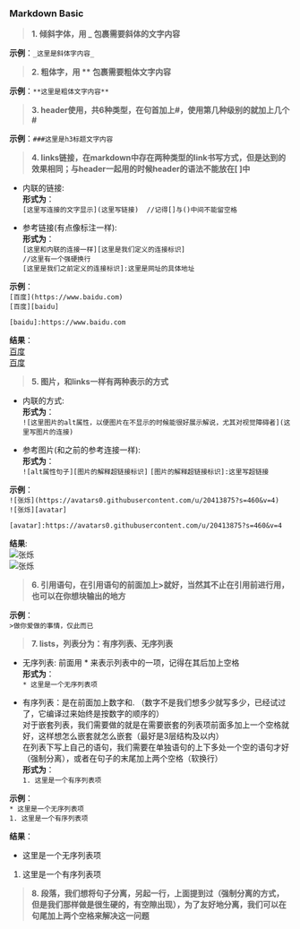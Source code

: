 ### Markdown Basic
>**1. 倾斜字体，用 _ 包裹需要斜体的文字内容**

**示例**：`_这里是斜体字内容_`

>**2. 粗体字，用 ** 包裹需要粗体文字内容**  

**示例**：`**这里是粗体文字内容**`  

>**3. header使用，共6种类型，在句首加上#，使用第几种级别的就加上几个#**  

**示例**：`###这里是h3标题文字内容`

>**4. links链接，在markdown中存在两种类型的link书写方式，但是达到的效果相同；与header一起用的时候header的语法不能放在[ ]中**  
    
* 内联的链接:  
**形式为**：  
`[这里写连接的文字显示](这里写链接)  //记得[]与()中间不能留空格`

* 参考链接(有点像标注一样):  
**形式为**：  
`[这里和内联的连接一样][这里是我们定义的连接标识]`  
`//这里有一个强硬换行`  
`[这里是我们之前定义的连接标识]:这里是网址的具体地址`  

**示例**：  
`[百度](https://www.baidu.com)`  
`[百度][baidu]`  

`[baidu]:https://www.baidu.com`  

**结果**：  
[百度](https://www.baidu.com)  
[百度][an searcher]  

[an searcher]: www.baidu.com  


>**5. 图片，和links一样有两种表示的方式**  
    
* 内联的方式:  
**形式为**：  
`![这里图片的alt属性，以便图片在不显示的时候能很好展示解说，尤其对视觉障碍者](这里写图片的连接)`

* 参考图片(和之前的参考连接一样):  
**形式为**：  
`![alt属性句子][图片的解释超链接标识]`
`[图片的解释超链接标识]:这里写超链接`

**示例**：  
`![张烁](https://avatars0.githubusercontent.com/u/20413875?s=460&v=4)`  
`![张烁][avatar]`  

`[avatar]:https://avatars0.githubusercontent.com/u/20413875?s=460&v=4`  

**结果**:  
![张烁](https://avatars0.githubusercontent.com/u/20413875?s=460&v=4)  
![张烁][avatar]  

[avatar]: https://avatars0.githubusercontent.com/u/20413875?s=460&v=4



>**6. 引用语句，在引用语句的前面加上>就好，当然其不止在引用前进行用，也可以在你想块输出的地方**  

**示例**：  
`>做你爱做的事情，仅此而已`


>**7. lists，列表分为：有序列表、无序列表**  
    
* 无序列表: 前面用 * 来表示列表中的一项，记得在其后加上空格  
**形式为**：  
    `* 这里是一个无序列表项`  

* 有序列表：是在前面加上数字和. （数字不是我们想多少就写多少，已经试过了，它编译过来始终是按数字的顺序的）  
    对于嵌套列表，我们需要做的就是在需要嵌套的列表项前面多加上一个空格就好，这样想怎么嵌套就怎么嵌套（最好是3层结构及以内）  
    在列表下写上自己的语句，我们需要在单独语句的上下多处一个空的语句才好（强制分离），或者在句子的末尾加上两个空格（软换行）  
**形式为**：  
    `1. 这里是一个有序列表项`

**示例**：  
`* 这里是一个无序列表项`  
`1. 这里是一个有序列表项`   


**结果**：  
* 这里是一个无序列表项  
1. 这里是一个有序列表项  

>**8. 段落，我们想将句子分离，另起一行，上面提到过（强制分离的方式，但是我们那样做是很生硬的，有空隙出现），为了友好地分离，我们可以在句尾加上两个空格来解决这一问题** 






